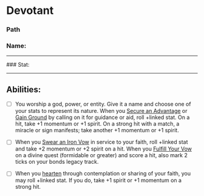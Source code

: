 # Devotant
### Path
### Name:
<hr>
### Stat:
<hr>

## Abilities:
- [ ] You worship a god, power, or entity. Give it a name and choose one of your stats to represent its nature. When you [Secure an Advantage](Moves/adventure/secure_an_advantage) or [Gain Ground](Moves/combat/gain_ground) by calling on it for guidance or aid, roll +linked stat. On a hit, take +1 momentum or +1 spirit. On a strong hit with a match, a miracle or sign manifests; take another +1 momentum or +1 spirit.

- [ ] When you [Swear an Iron Vow](Moves/quest/swear_an_iron_vow) in service to your faith, roll +linked stat and take +2 momentum or +2 spirit on a hit. When you [Fulfill Your Vow](Moves/quest/fulfill_your_vow) on a divine quest (formidable or greater) and score a hit, also mark 2 ticks on your bonds legacy track.

- [ ] When you [hearten](Moves/recover/hearten) through contemplation or sharing of your faith, you may roll +linked stat. If you do, take +1 spirit or +1 momentum on a strong hit.

